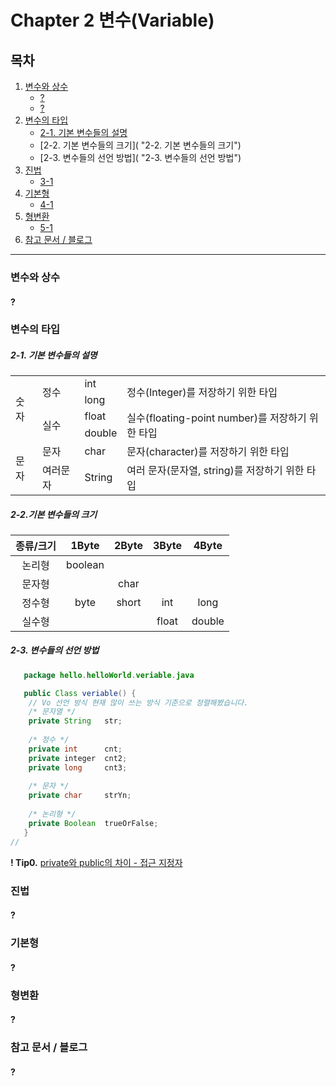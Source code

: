 # Chapter 2 변수(Variable)

## 목차
1. [변수와 상수](https://github.com/hongcoding94/java_storage/blob/main/Chapter%202%20%EB%B3%80%EC%88%98(Variable).md#%EB%B3%80%EC%88%98%EC%99%80-%EC%83%81%EC%88%98 "변수와상수")
   - [?]( "")
   - [?]( "")
2. [변수의 타입](https://github.com/hongcoding94/java_storage/blob/main/Chapter%202%20%EB%B3%80%EC%88%98(Variable).md#%EB%B3%80%EC%88%98%EC%9D%98-%ED%83%80%EC%9E%85 "변수의타입")
   - [2-1. 기본 변수들의 설명](https://github.com/hongcoding94/java_storage/blob/main/Chapter%202%20%EB%B3%80%EC%88%98(Variable).md#2-1-%EA%B8%B0%EB%B3%B8-%EB%B3%80%EC%88%98%EB%93%A4%EC%9D%98-%EC%84%A4%EB%AA%85 "2-1. 기본 변수들의 설명")
   - [2-2. 기본 변수들의 크기]( "2-2. 기본 변수들의 크기")
   - [2-3. 변수들의 선언 방법]( "2-3. 변수들의 선언 방법")
3. [진법](https://github.com/hongcoding94/java_storage/blob/main/Chapter%202%20%EB%B3%80%EC%88%98(Variable).md#%EC%A7%84%EB%B2%95 "진법")
   - [3-1]( "")
4. [기본형](https://github.com/hongcoding94/java_storage/blob/main/Chapter%202%20%EB%B3%80%EC%88%98(Variable).md#%EA%B8%B0%EB%B3%B8%ED%98%95 "기본형")
   - [4-1]( "")
5. [형변환](https://github.com/hongcoding94/java_storage/blob/main/Chapter%202%20%EB%B3%80%EC%88%98(Variable).md#%ED%98%95%EB%B3%80%ED%99%98 "형변환")
   - [5-1]( "")     
6. [참고 문서 / 블로그](https://github.com/hongcoding94/java_storage/blob/main/Chapter%202%20%EB%B3%80%EC%88%98(Variable).md#%EC%B0%B8%EA%B3%A0-%EB%AC%B8%EC%84%9C--%EB%B8%94%EB%A1%9C%EA%B7%B8 "")

---
### 변수와 상수
#### ?



### 변수의 타입

   ##### 2-1. 기본 변수들의 설명<br/>
   <table>
      <tr>
        <tr>
           <td rowspan="5">숫자</td>
           <tr>
             <td rowspan="2">정수</td>
             <td>int</td>
             <td rowspan="2">정수(Integer)를 저장하기 위한 타입</td>
           </tr>
           <tr>
             <td>long</td>
           </tr>
           <tr>
             <td rowspan="2">실수</td>
             <td>float</td>
             <td rowspan="2">실수(floating-point number)를 저장하기 위한 타입</td>
           </tr>
           <tr>
             <td>double</td> 
           </tr>
        </tr> 
        <tr>
           <td rowspan="3">문자</td>
           <tr>
             <td>문자</td>
             <td>char</td>
             <td>	문자(character)를 저장하기 위한 타입</td>
           </tr>
           <tr>
             <td>여러문자</td>
             <td>String</td>
             <td>여러 문자(문자열, string)를 저장하기 위한 타입</td>
           </tr>
        </tr> 
   </table>
  
  ##### 2-2.기본 변수들의 크기<br/>
   |종류/크기|1Byte|2Byte|3Byte|4Byte|
   |:---:|:---:|:---:|:---:|:---:|
   |논리형|boolean|    | | 	| 	 
   |문자형|       |char| |    |	 	 	 	 
   |정수형|byte|short|int|long| 	 	 	 
   |실수형|     ||float|double|	
   
   
  ##### 2-3. 변수들의 선언 방법 <br/>
   
   ```java
      package hello.helloWorld.veriable.java
   
      public Class veriable() {
       // Vo 선언 방식 현재 많이 쓰는 방식 기준으로 정렬해봤습니다.
       /* 문자열 */
       private String   str;
      
       /* 정수 */
       private int      cnt;
       private integer  cnt2;
       private long     cnt3;
      
       /* 문자 */
       private char     strYn;
       
       /* 논리형 */
       private Boolean  trueOrFalse;
      }
   //
   ```
   
  **! Tip0.** [private와 public의 차이 - 접근 지정자](https://luyin.tistory.com/232 "private와 public의 차이")


### 진법
#### ?


### 기본형
#### ?


### 형변환
#### ?


### 참고 문서 / 블로그
#### ?
